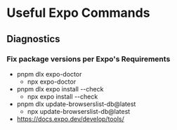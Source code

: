 # Useful Expo Commands

## Diagnostics

### Fix package versions per Expo's Requirements

- pnpm dlx expo-doctor
  - npx expo-doctor
- pnpm dlx expo install --check
  - npx expo install --check
- pnpm dlx update-browserslist-db@latest
  - npx update-browserslist-db@latest
- <https://docs.expo.dev/develop/tools/>

